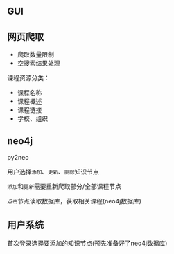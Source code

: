 ## GUI

## 网页爬取
+ 爬取数量限制
+ 空搜索结果处理

课程资源分类：

+ 课程名称
+ 课程概述
+ 课程链接
+ 学校、组织

## neo4j

py2neo

用户选择`添加`、`更新`、`删除`知识节点

`添加`和`更新`需要重新爬取部分/全部课程节点

`点击`节点读取数据库，获取相关课程(neo4j数据库)

## 用户系统

首次登录选择要添加的知识节点(预先准备好了neo4j数据库)
